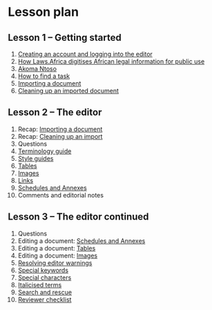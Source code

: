 # Lesson plan

## Lesson 1 – Getting started

1. [Creating an account and logging into the editor](signing-up.md)
2. [How Laws.Africa digitises African legal information for public use](digitising-legislation.md)
3. [Akoma Ntoso](what-is-akoma-ntoso.md)
4. [How to find a task](../how-tos/tasks.md)
5. [Importing a document](../how-tos/documents-and-document-settings/importing-a-document/)
6. [Cleaning up an imported document](../editors/cleaning-up-an-import.md)

## Lesson 2 – The editor

1. Recap: [Importing a document](../how-tos/documents-and-document-settings/importing-a-document/)
2. Recap: [Cleaning up an import](../editors/cleaning-up-an-import.md)
3. Questions
4. [Terminology guide](terminology-guide.md)
5. [Style guides](../style-guides/laws.africa.md)
6. [Tables](../how-tos/mark-up/tables/)
7. [Images](../how-tos/document-elements/images.md)
8. [Links](../how-tos/mark-up/work-with-links.md)
9. [Schedules and Annexes](../markup-guide/marking-up-schedules-annexes.md)
10. Comments and editorial notes

## Lesson 3 – The editor continued

1. Questions
2. Editing a document: [Schedules and Annexes](../markup-guide/marking-up-schedules-annexes.md)
3. Editing a document: [Tables](../how-tos/mark-up/tables/)
4. Editing a document: [Images](../how-tos/document-elements/images.md)
5. [Resolving editor warnings](../editors/editor-warnings.md)
6. [Special keywords](broken-reference)
7. [Special characters](../how-tos/document-elements/special-characters.md)
8. [Italicised terms](../how-tos/mark-up/italicised-terms.md)
9. [Search and rescue](../how-tos/search-and-rescue.md)
10. [Reviewer checklist](../editors/reviewer-checklist.md)
